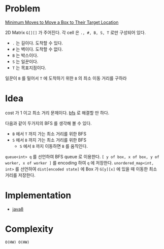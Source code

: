 # Problem

[Minimum Moves to Move a Box to Their Target Location](https://leetcode.com/problems/minimum-moves-to-move-a-box-to-their-target-location/)

2D Matrix `G[][]` 가 주어진다. 각 cell 은 `., #, B, S, T` 로만 구성되어 있다.

* `.` 는 길이다. 도착할 수 있다.
* `#` 는 벽이다. 도착할 수 없다.
* `B` 는 박스이다.
* `S` 는 일꾼이다.
* `T` 는 목표지점이다. 

일꾼이 `B` 를 밀어서 `T` 에 도착하기 위한 `B` 의 최소 이동 거리를
구하라

# Idea

cost 가 1 이고 최소 거리 문제이다. [bfs](/fundamentals/graph/bfs/README.md) 로 해결할 만 하다.

다음과 같이 두가지의 BFS 를 생각해 볼 수 있다.

* `B` 에서 `T` 까지 가는 최소 거리를 위한 BFS
* `S` 에서 `B` 까지 가는 최소 거리를 위한 BFS
  * `S` 에서 `B` 까지 이동하면 `B` 를 움직인다.

`queue<int> q` 를 선언하여 BFS queue 로 이용한다. `[ y of box, x of
box, y of worker, x of worker ]` 를 encoding 하여 `q` 에
저장한다. `unordered_map<int, int>` 를 선언하여 `dist[encoded state]`
에 Box 가 `G[y][x]` 에 있을 때 이동한 최소거리를 저장한다.

# Implementation

* [java8](solution.java)

# Complexity

```
O(HW) O(HW)
```

